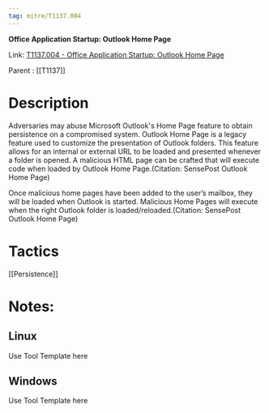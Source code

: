 ```yaml
---
tag: mitre/T1137.004
---
```


**Office Application Startup: Outlook Home Page**

Link: [T1137.004 - Office Application Startup: Outlook Home Page](https://attack.mitre.org/techniques/T1137/004)

Parent : [[T1137]]


# Description

Adversaries may abuse Microsoft Outlook's Home Page feature to obtain persistence on a compromised system. Outlook Home Page is a legacy feature used to customize the presentation of Outlook folders. This feature allows for an internal or external URL to be loaded and presented whenever a folder is opened. A malicious HTML page can be crafted that will execute code when loaded by Outlook Home Page.(Citation: SensePost Outlook Home Page)

Once malicious home pages have been added to the user’s mailbox, they will be loaded when Outlook is started. Malicious Home Pages will execute when the right Outlook folder is loaded/reloaded.(Citation: SensePost Outlook Home Page)


# Tactics


[[Persistence]]


# Notes:

## Linux

Use Tool Template here

## Windows

Use Tool Template here